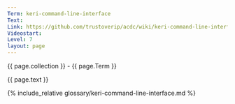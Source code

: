 ```yaml
---
Term: keri-command-line-interface
Text: 
Link: https://github.com/trustoverip/acdc/wiki/keri-command-line-interface.md
Videostart: 
Level: 7
layout: page
---
```


{{ page.collection }} - {{ page.Term }}

   {{ page.text }}

{% include_relative glossary/keri-command-line-interface.md %}
